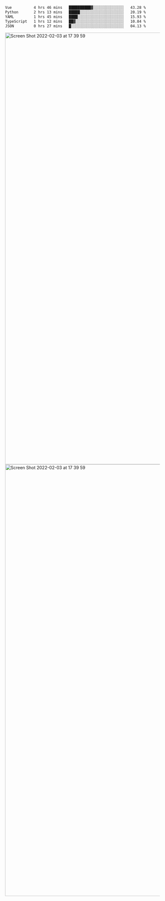 <!--START_SECTION:waka-->

```txt
Vue          4 hrs 46 mins   ██████████▓░░░░░░░░░░░░░░   43.28 %
Python       2 hrs 13 mins   █████░░░░░░░░░░░░░░░░░░░░   20.19 %
YAML         1 hrs 45 mins   ████░░░░░░░░░░░░░░░░░░░░░   15.93 %
TypeScript   1 hrs 12 mins   ██▓░░░░░░░░░░░░░░░░░░░░░░   10.84 %
JSON         0 hrs 27 mins   █░░░░░░░░░░░░░░░░░░░░░░░░   04.13 %
```

<!--END_SECTION:waka-->

<img width="1400" alt="Screen Shot 2022-02-03 at 17 39 59" src="https://user-images.githubusercontent.com/45716542/152387304-f2b60485-53a6-4f4b-a818-5cefb1b0c0ae.png">
<img width="1400" alt="Screen Shot 2022-02-03 at 17 39 59" src="https://user-images.githubusercontent.com/45716542/152387273-ea5cdf21-2a45-44da-8bef-00c1763b1d42.png">

